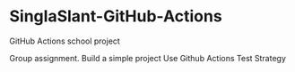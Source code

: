 # SinglaSlant-GitHub-Actions
GitHub Actions school project

Group assignment.
Build a simple project
Use Github Actions
Test Strategy
